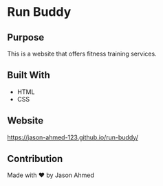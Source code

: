 # Run Buddy

## Purpose
This is a website that offers fitness training services.

## Built With
* HTML
* CSS

## Website
https://jason-ahmed-123.github.io/run-buddy/

## Contribution
Made with ❤️ by Jason Ahmed
